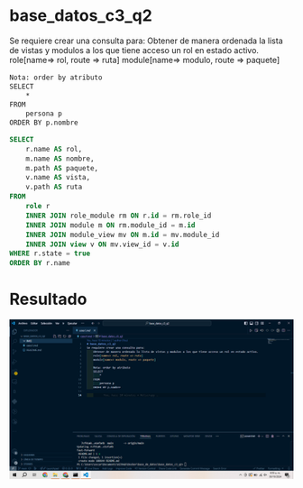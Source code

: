 # base_datos_c3_q2
Se requiere crear una consulta para:
    Obtener de manera ordenada la lista de vistas y modulos a los que tiene acceso un rol en estado activo. 
    role[name=> rol, route => ruta]
    module[name=> modulo, route => paquete]

    Nota: order by atributo
    SELECT 
        * 
    FROM 
        persona p
    ORDER BY p.nombre

```sql
SELECT 
    r.name AS rol,
    m.name AS nombre,
    m.path AS paquete,
    v.name AS vista,
    v.path AS ruta
FROM
    role r 
    INNER JOIN role_module rm ON r.id = rm.role_id
    INNER JOIN module m ON rm.module_id = m.id
    INNER JOIN module_view mv ON m.id = mv.module_id
    INNER JOIN view v ON mv.view_id = v.id 
WHERE r.state = true
ORDER BY r.name
```

# Resultado

![Consulta completa](IMG/IMG_1.png)